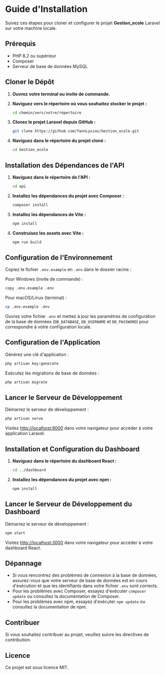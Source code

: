 # Guide d'Installation

Suivez ces étapes pour cloner et configurer le projet **Gestion_ecole** Laravel sur votre machine locale.

## Prérequis

- PHP 8.2 ou supérieur
- Composer
- Serveur de base de données MySQL

## Cloner le Dépôt

1. **Ouvrez votre terminal ou invite de commande.**

2. **Naviguez vers le répertoire où vous souhaitez stocker le projet :**

   ```bash
   cd chemin/vers/votre/répertoire
   ```

3. **Clonez le projet Laravel depuis GitHub :**

   ```bash
   git clone https://github.com/YannLysias/Gestion_ecole.git
   ```

4. **Naviguez dans le répertoire du projet cloné :**

   ```bash
   cd Gestion_ecole
   ```

## Installation des Dépendances de l'API

1. **Naviguez dans le répertoire de l'API :**

   ```bash
   cd api
   ```

2. **Installez les dépendances du projet avec Composer :**

   ```bash
   composer install
   ```

3. **Installez les dépendances de Vite :**

   ```bash
   npm install
   ```

4. **Construisez les assets avec Vite :**

   ```bash
   npm run build
   ```

## Configuration de l'Environnement

Copiez le fichier `.env.example` en `.env` dans le dossier racine :

Pour Windows (invite de commande) :

```bash
copy .env.example .env
```

Pour macOS/Linux (terminal) :

```bash
cp .env.example .env
```

Ouvrez votre fichier `.env` et mettez à jour les paramètres de configuration de la base de données (`DB_DATABASE`, `DB_USERNAME` et `DB_PASSWORD`) pour correspondre à votre configuration locale.

## Configuration de l'Application

Générez une clé d'application :

```bash
php artisan key:generate
```

Exécutez les migrations de base de données :

```bash
php artisan migrate
```

## Lancer le Serveur de Développement

Démarrez le serveur de développement :

```bash
php artisan serve
```

Visitez [http://localhost:8000](http://localhost:8000) dans votre navigateur pour accéder à votre application Laravel.

## Installation et Configuration du Dashboard

1. **Naviguez dans le répertoire du dashboard React :**

   ```bash
   cd ../dashboard
   ```

2. **Installez les dépendances du projet avec npm :**

   ```bash
   npm install
   ```

## Lancer le Serveur de Développement du Dashboard

Démarrez le serveur de développement :

```bash
npm start
```

Visitez [http://localhost:3000](http://localhost:3000) dans votre navigateur pour accéder à votre dashboard React.

## Dépannage

- Si vous rencontrez des problèmes de connexion à la base de données, assurez-vous que votre serveur de base de données est en cours d'exécution et que les identifiants dans votre fichier `.env` sont corrects.
- Pour les problèmes avec Composer, essayez d'exécuter `composer update` ou consultez la documentation de Composer.
- Pour les problèmes avec npm, essayez d'exécuter `npm update` ou consultez la documentation de npm.

## Contribuer

Si vous souhaitez contribuer au projet, veuillez suivre les directives de contribution.

## Licence

Ce projet est sous licence MIT.